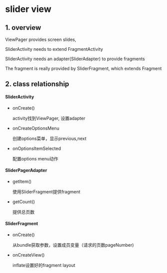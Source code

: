 <meta charset="UTF-8">

# slider view 

## 1. overview

ViewPager provides screen slides,


SliderActivity needs to extend FragmentActivity

SliderActivity needs an adapter(SliderAdapter) to provide fragments

The fragment is really provided by SliderFragment, which extends Fragment


## 2. class relationship

#### SliderActivity

* onCreate()
    
    activity找到ViewPager, 设置adapter

* onCreateOptionsMenu
    
    创建options菜单，显示previous,next

* onOptionsItemSelected

    配置options menu动作


#### SliderPagerAdapter

* getItem()

    使用SliderFragment提供fragment
    
* getCount()

    提供总页数

#### SliderFragment

* onCreate()

    从bundle获取参数，设置成员变量（请求的页数pageNumber)

* onCreateView()

    inflate设置好的fragment layout


